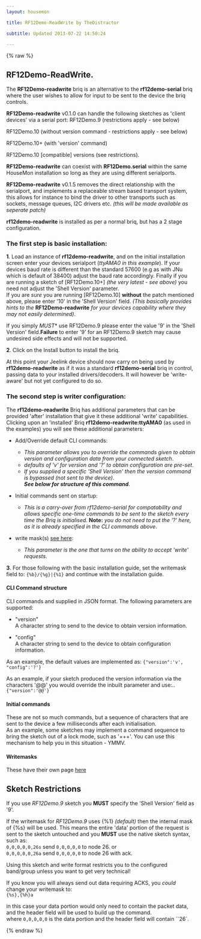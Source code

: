 ```yaml
---
layout: housemon

title: RF12Demo-ReadWrite by TheDistractor

subtitle: Updated 2013-07-22 14:50:24 

---
```


{% raw %}

## RF12Demo-ReadWrite.
The **RF12Demo-readwrite** briq is an alternative to the **rf12demo-serial** briq where the user wishes to allow for input to be sent to the device the briq controls.

**RF12Demo-readwrite** v0.1.0 can handle the following sketches as 'client devices' via a serial port:
RF12Demo.9 (restrictions apply - see below)  

RF12Demo.10 (without version command - restrictions apply - see below)  

RF12Demo.10+ (with 'version' command)

RF12Demo.10 [compatible] versions (see restrictions).

**RF12Demo-readwrite** can coexist with **RF12Demo.serial** within the same HouseMon installation so long as they are using different serialports.

**RF12Demo-readwrite** v0.1.5 removes the direct relationship with the serialport, and implements a replaceable stream based transport system, this allows for instance to bind the driver to other transports such as sockets, message queues, I2C drivers etc. *(this will be made available as seperate patch)*  


**rf12demo-readwrite** is installed as per a normal briq, but has a 2 stage configuration. 

### The first step is basic installation:  

**1**\. Load an instance of **rf12demo-readwrite**, and on the initial installation screen enter your devices serialport (*ttyAMA0 in this example*). If your devices baud rate is different than the standard 57600 (e.g as with JNu which is default of 38400) adjust the baud rate accordingly. Finally if you are running a sketch of \[RF12Demo.10+\] *(the very latest - see above)* you need not adjust the 'Shell Version' parameter.  
If you are *sure* you are running \[RF12Demo.10\] **without** the patch mentioned above, please enter '10' in the 'Shell Version' field. *(This basically provides hints to the* **RF12Demo-readwrite** *for your devices capability where they may not easily determined)*.  

If you simply *MUST** use RF12Demo.9 please enter the value '9' in the 'Shell Version' field.**Failure** to enter '9' for an RF12Demo.9 sketch may cause undesired side effects and will not be supported.
  
**2**\. Click on the Install button to install the briq. 
  
At this point your Jeelink device should now carry on being used by **rf12demo-readwrite** as if it was a standard **rf12demo-serial** briq in control, passing data to your installed drivers/decoders. It will however be 'write-aware' but not yet configured to do so.  

### The second step is writer configuration:  

The **rf12demo-readwrite** Briq has additional parameters that can be provided 'after' installation that give it these additional 'write' capabilities.  
Clicking upon an 'installed' Briq **rf12demo-readwrite:ttyAMA0** (as used in the examples) you will see these additional parameters:  

+  Add/Override default CLI commands:

	-  *This parameter allows you to override the commands given to obtain version and configuration data from your connected sketch*.
	-  *defaults of 'v' for version and '?' to obtain configuration are pre-set*.
	-  *If you supplied a specific 'Shell Version' then the version command is bypassed (not sent to the device)*.  
	***See below for structure of this command***.
	

+  Initial commands sent on startup:

	+  *This is a carry-over from rf12demo-serial for compatability and allows specific one-time commands to be sent to the sketch every time the Briq is initialised.* **Note:** *you do not need to put the '?' here, as it is already specified in the CLI commands above*.

+  write mask(s) [see here](rf12demo-writemasks.html):

	+ *This parameter is the one that turns on the ability to accept 'write' requests*.
  

**3**\. For those following with the basic installation guide, set the writemask field to: ``{%b}/{%g}|{%1}`` and continue with the installation guide.


#### CLI Command structure

CLI commands and supplied in JSON format. The following parameters are supported:  

+  "version"  
   A character string to send to the device to obtain version information.

+  "config"  
   A character string to send to the device to obtain configuration information.

As an example, the default values are implemented as:  ``{"version":'v', "config":'?'}``

As an example, if your sketch produced the version information via the characters '@@' you would override the inbuilt parameter and use:..
``{"version":'@@'}``

#### Initial commands

These are not so much commands, but a sequence of characters that are sent to the device a few milliseconds after each initialisation.  
As an example, some sketches may implement a command sequence to bring the sketch out of a lock mode, such as '+++'. You can use this mechanism to help you in this situation - YMMV.

#### Writemasks

These have their own page [here](rf12demo-writemasks.html)


## Sketch Restrictions

If you use *RF12Demo.9* sketch you **MUST** specify the 'Shell Version' field as '9'.  

If the writemask for *RF12Demo.9* uses {%1} *(default)* then the internal mask of {%s} will be used. This means the entire 'data' portion of the request is sent to the sketch untouched and you **MUST** use the native sketch syntax, such as:  
``0,0,0,0,0,26s`` send ``0,0,0,0,0`` to node 26. 
or  
``0,0,0,0,0,26a`` send ``0,0,0,0,0`` to node 26 with ack.


Using this sketch and write format restricts you to the configured band/group unless you want to get very technical!

If you know you will always send out data requiring ACKS, you *could* change your writemask to:  
 ``{%s},{%h}a``  

in this case your data portion would only need to contain the packet data, and the header field will be used to build up the command.  
where ``0,0,0,0,0`` is the data portion and the header field will contain ``26`.


{% endraw %}
